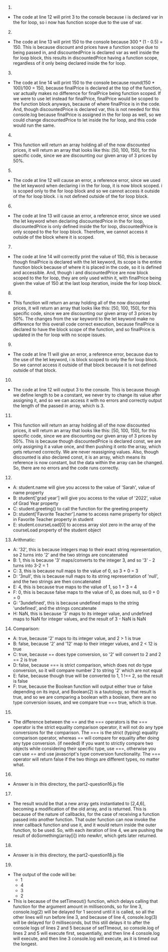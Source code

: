 
1.    
  - The code at line 12 will print 3 to the console because i is declared var in the for loop, so i now has function scope due to the use of var.

2.    
  - The code at line 13 will print 150 to the console because 300 * (1 - 0.5) = 150. This is because discount and prices have a function scope due to being passed in, and discountedPrice is declared var as well inside the for loop block, this results in discountedPrice having a function scope, regardless of it only being declared inside the for loop.

3.    
  - The code at line 14 will print 150 to the console because round(150 * 100)/100 = 150, because finalPrice is declared at the top of the function, var actually makes no difference for finalPrice being function scoped. If we were to use let instead for finalPrice, finalPrice would be scoped to the function block anyways, because of where finalPrice is in the code. And, though discountedPrice is declared var, this is not needed for this console.log because finalPrice is assigned in the for loop as well, so we could change discountedPrice to let inside the for loop, and this code would run the same.

4.    
  - This function will return an array holding all of the now discounted prices, it will return an array that looks like this: [50, 100, 150], for this specific code, since we are discounting our given array of 3 prices by 50%.

5.    
  - The code at line 12 will cause an error, a reference error, since we used the let keyword when declaring i in the for loop, it is now block scoped. i is scoped only to the for loop block and so we cannot access it outside of the for loop block. i is not defined outside of the for loop block.

6.    
  - The code at line 13 will cause an error, a reference error, since we used the let keyword when declaring discountedPrice in the for loop, discountedPrice is only defined inside the for loop, discountedPrice is only scoped to the for loop block. Therefore, we cannot access it outside of the block where it is scoped.

7.    
  - The code at line 14 will correctly print the value of 150, this is because though finalPrice is declared with the let keyword, its scope is the entire function block because of where it is placed in the code, so it is defined and accessible. And, though i and discountedPrice are now block scoped to the for loop, they are only used within it, with finalPrice being given the value of 150 at the last loop iteration, inside the for loop block.

8.    
  - This function will return an array holding all of the now discounted prices, it will return an array that looks like this: [50, 100, 150], for this specific code, since we are discounting our given array of 3 prices by 50%. The changes from the var keyword to the let keyword make no difference for this overall code correct execution, because finalPrice is declared to have the block scope of the function, and so finalPrice is updated in the for loop with no scope issues.

9.    
  - The code at line 11 will give an error, a reference error, because due to the use of the let keyword, i is block scoped to only the for loop block. So we cannot access it outside of that block because it is not defined outside of that block.

10.    
  - The code at line 12 will output 3 to the console. This is because though we define length to be a constant, we never try to change its value after assigning it, and so we can access it with no errors and correctly output the length of the passed in array, which is 3. 

11.   
  -  This function will return an array holding all of the now discounted prices, it will return an array that looks like this: [50, 100, 150], for this specific code, since we are discounting our given array of 3 prices by 50%. This is because though discountedPrice is declared const, we are only assigning it a value once, and then pushing it onto the array, which gets returned correctly. We are never reassigning values. Also, though discounted is also declared const, it is an array, which means its reference is now constant, but the data within the array can be changed. So, there are no errors and the code runs correctly.

12.   
  - A:   student.name will give you access to the value of 'Sarah', value of name property
  - B:   student['grad year'] will give you access to the value of '2022', value of Grad Year property
  - C:   student.greeting() to call the function for the greeting property
  - D:   student['Favorite Teacher'].name to access name property for object in Favorite Teacher property in student
  - E:   student.courseLoad[0] to access array slot zero in the array of the courseLoad property of the student object

13.  Arithmatic:     
  - A:  '32', this is because integers map to their exact string representation, so 2 turns into '2' and the two strings are concatenated
  - B:   1, this is because '3' maps/converts to the integer 3, and so '3' - 2 turns into 3-2 = 1
  - C:   3, this is because null maps to the value of 0, so 3 + 0 = 3
  - D:   '3null', this is because null maps to its string representation of 'null', and the two strings are then concatenated
  - E:   4, this is because true maps to the value of 1, so 1 + 3 = 4
  - F:   0, this is because false maps to the value of 0, as does null, so 0 + 0 = 0
  - G:   '3undefined', this is because undefined maps to the string 'undefined', and the strings concatenate
  - H:   NaN, this is because '3' maps to its integer value, and undefined maps to NaN for integer values, and the result of 3 - NaN is NaN

14.  Comparison:      
  - A:   true, because '2' maps to its integer value, and 2 > 1 is true
  - B:   false, because '2' and '12' map to their integer values, and 2 < 12 is true
  - C:   true, because == does type conversion, so '2' will convert to 2 and 2 == 2 is true
  - D:   false, because === is strict comparison, which does not do type conversion, so it will compare number 2 to string '2' which are not equal
  - E:   false, because though true will be converted to 1, 1 !== 2, so the result is false
  - F:   true, because the Boolean function will output either true or false depending on its input, and Boolean(2) is a tautology, so that result is true, and so we are comparing a boolean with a boolean, there are no type conversion issues, and we compare true === true, which is true.

15.     
  -  The difference between the == and the === operators is the === operator is the strict equality comparison operator, it will not do any type conversions for the comparison. The === is the strict (typing) equality comparison operator, whereas == will compare for equality after doing any type conversion. (if needed) If you want to strictly compare two objects while considering their specific type, use ===, otherwise you can use == and use javascript's type conversion functionality. The === operator will return false if the two things are different types, no matter what.

16.     
  - Answer is in this directory, the part2-question16.js file

17.     
  - The result would be that a new array gets instantiated to [2,4,6], becoming a modification of the old array, and is returned. This is because of the nature of callbacks, for the case of receiving a function passed into another function. That outer function can now invoke the inner callback function and use it, and it would return inside the outer function, to be used. So, with each iteration of line 4, we are pushing the result of doSomething(array[i]) into newArr, which gets later returned. 

18.     
  - Answer is in this directory, the part2-question18.js file

19.     
  - The output of the code will be:
    - 1
    - 4
    - 3
    - 2
  - This is because of the setTimeout() function, which delays calling that function for the argument amount in milliseconds, so for line 3, console.log(2) will be delayed for 1 second until it is called, so all the other lines will run before line 3, and because of line 4, console.log(3) will be delayed for 0 milliseconds, but this still delays it to after the console logs of lines 2 and 5 because of setTImeout, so console.log of lines 2 and 5 will execute first, sequentially, and then line 4 console.log will execute, and then line 3 console.log will execute, as it is timed out the longest.

